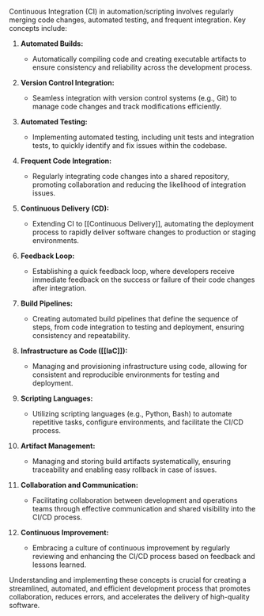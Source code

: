 Continuous Integration (CI) in automation/scripting involves regularly merging code changes, automated testing, and frequent integration. Key concepts include:

1. **Automated Builds:**
    
    - Automatically compiling code and creating executable artifacts to ensure consistency and reliability across the development process.
2. **Version Control Integration:**
    
    - Seamless integration with version control systems (e.g., Git) to manage code changes and track modifications efficiently.
3. **Automated Testing:**
    
    - Implementing automated testing, including unit tests and integration tests, to quickly identify and fix issues within the codebase.
4. **Frequent Code Integration:**
    
    - Regularly integrating code changes into a shared repository, promoting collaboration and reducing the likelihood of integration issues.
5. **Continuous Delivery (CD):**
    
    - Extending CI to [[Continuous Delivery]], automating the deployment process to rapidly deliver software changes to production or staging environments.
6. **Feedback Loop:**
    
    - Establishing a quick feedback loop, where developers receive immediate feedback on the success or failure of their code changes after integration.
7. **Build Pipelines:**
    
    - Creating automated build pipelines that define the sequence of steps, from code integration to testing and deployment, ensuring consistency and repeatability.
8. **Infrastructure as Code ([[IaC]]):**
    
    - Managing and provisioning infrastructure using code, allowing for consistent and reproducible environments for testing and deployment.
9. **Scripting Languages:**
    
    - Utilizing scripting languages (e.g., Python, Bash) to automate repetitive tasks, configure environments, and facilitate the CI/CD process.
10. **Artifact Management:**
    
    - Managing and storing build artifacts systematically, ensuring traceability and enabling easy rollback in case of issues.
11. **Collaboration and Communication:**
    
    - Facilitating collaboration between development and operations teams through effective communication and shared visibility into the CI/CD process.
12. **Continuous Improvement:**
    
    - Embracing a culture of continuous improvement by regularly reviewing and enhancing the CI/CD process based on feedback and lessons learned.

Understanding and implementing these concepts is crucial for creating a streamlined, automated, and efficient development process that promotes collaboration, reduces errors, and accelerates the delivery of high-quality software.